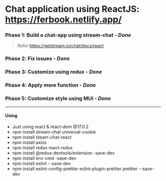 # Chat application using ReactJS: https://ferbook.netlify.app/
### Phase 1: Build a chat-app using stream-chat - ***Done***
  > Refer https://getstream.io/chat/docs/react
### Phase 2: Fix issues - ***Done***
### Phase 3: Customize using redux - ***Done***
### Phase 4: Apply more function - ***Done***
### Phase 5: Customize style using MUI - ***Done***
---
#### Using
- Just using react & react-dom @17.0.2
- npm install stream-chat universal-cookie
- npm install steam-chat-react
- npm install axios
- npm install redux react-redux
- npm install @redux-devtools/extension -save-dev
- npm install env-cmd -save-dev
- npm install eslint --save-dev
- npm install eslint-config-prettier eslint-plugin-prettier prettier --save-dev
